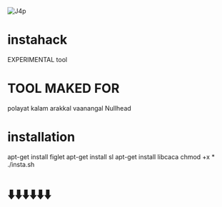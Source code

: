 ![J4p](https://user-images.githubusercontent.com/72137242/112750286-6766b880-8fe5-11eb-9f46-3a8d0f4f3161.gif)

# instahack
EXPERIMENTAL tool
# TOOL MAKED FOR 
polayat kalam 
arakkal vaanangal
Nullhead

# installation

apt-get install figlet
apt-get install sl
apt-get install libcaca
chmod +x *
./insta.sh
# ⬇️⬇️⬇️⬇️⬇️⬇️

